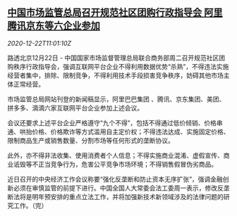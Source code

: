 <!--1608636194000-->
[中国市场监管总局召开规范社区团购行政指导会 阿里腾讯京东等六企业参加](https://cn.reuters.com/article/china-samr-alibaba-tencent-jd-1222-idCNKBS28W15V)
------

<div><i>2020-12-22T11:01:10Z</i></div><p>路透北京12月22日 - 中国国家市场监督管理总局联合商务部周二召开规范社区团购秩序行政指导会，强调互联网平台企业不得利用数据优势“杀熟”，不得违法实施经营者集中，排除、限制竞争，不得利用技术手段损害竞争秩序，妨碍其他市场主体正常经营。</p><p>市场监管总局网站刊登的新闻稿显示，阿里巴巴集团 、腾讯、京东集团、美团、拼多多、滴滴六家互联网平台企业参加上述会议。</p><p>会议还要求上述平台企业严格遵守“九个不得”，包括不得通过低价倾销、价格串通、哄抬价格、价格欺诈等方式滥用自主定价权；不得违法达成、实施固定价格、限制商品生产或销售数量、分割市场等任何形式的垄断协议。</p><p>此外，亦不得非法收集、使用消费者个人信息；不得实施商业混淆、虚假宣传、商业诋毁等不正当竞争行为，危害公平竞争市场环境；不得销售假冒伪劣商品。</p><p>近日召开的中央经济工作会议称要“强化反垄断和防止资本无序扩张”，强调金融创新必须在审慎监管的前提下进行。中国全国人大常委会法工委周一表示，修改反垄断法将是明年预安排的重点立法工作，并将加强新技术新领域涉及的法律问题的研究工作。（完）</p>
